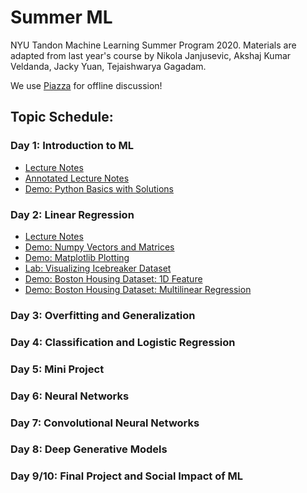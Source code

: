 # Summer ML
NYU Tandon Machine Learning Summer Program 2020. Materials are adapted from last year's course by Nikola Janjusevic, Akshaj Kumar Veldanda, Jacky Yuan, Tejaishwarya Gagadam.

We use [Piazza](https://www.piazza.com/nyu/summer2020/ml101) for offline discussion!

## Topic Schedule:
### Day 1: Introduction to ML
- [Lecture Notes](https://github.com/huaijiangzhu/SummerML/blob/master/day1/lecture_notes.pdf)
- [Annotated Lecture Notes](https://github.com/huaijiangzhu/SummerML/blob/master/day1/lecture_notes_annotated.pdf)
- [Demo: Python Basics with Solutions](https://github.com/huaijiangzhu/SummerML/blob/master/day1/demo_python_basics.ipynb)

### Day 2: Linear Regression
- [Lecture Notes](https://github.com/huaijiangzhu/SummerML/blob/master/day2/lecture_notes.pdf)
- [Demo: Numpy Vectors and Matrices](https://github.com/huaijiangzhu/SummerML/blob/master/day2/demo_vectors_matrices.ipynb)
- [Demo: Matplotlib Plotting](https://github.com/huaijiangzhu/SummerML/blob/master/day2/demo_plot.ipynb)
- [Lab: Visualizing Icebreaker Dataset](https://github.com/huaijiangzhu/SummerML/blob/master/day2/lab_icebreaker.ipynb)
- [Demo: Boston Housing Dataset: 1D Feature](https://github.com/huaijiangzhu/SummerML/blob/master/day2/demo_boston_housing_one_variable.ipynb)
- [Demo: Boston Housing Dataset: Multilinear Regression](https://github.com/huaijiangzhu/SummerML/blob/master/day2/demo_multilinear.ipynb)

### Day 3: Overfitting and Generalization
### Day 4: Classification and Logistic Regression
### Day 5: Mini Project
### Day 6: Neural Networks
### Day 7: Convolutional Neural Networks
### Day 8: Deep Generative Models
### Day 9/10: Final Project and Social Impact of ML
